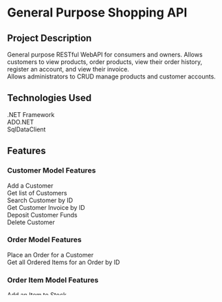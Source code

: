 # General Purpose Shopping API

## Project Description
General purpose RESTful WebAPI for consumers and owners.
Allows customers to view products, order products, view their order history, register an account, and view their invoice.<br>
Allows administrators to CRUD manage products and customer accounts.

## Technologies Used
.NET Framework<br>
ADO.NET<br>
SqlDataClient
## Features
### Customer Model Features
Add a Customer<br>
Get list of Customers<br>
Search Customer by ID<br>
Get Customer Invoice by ID<br>
Deposit Customer Funds<br>
Delete Customer<br>
### Order Model Features
Place an Order for a Customer<br>
Get all Ordered Items for an Order by ID
### Order Item Model Features
Add an Item to Stock<br>
Restock an Item<br>
Update Item price
### Future Features
* Customer Data<br>
1. Customer registration date<br>
2. Customer Login Date Table<br>
3. Customer orders by category<br>
4. Total invoice for Customer per Product category.<br>

* Customer Features<br>
1. Canceling Orders with refund.<br>
2. Canceling specific items within an Order with refund.<br>
3. Delivery checks for ordered Products and their Order.<br>
4. Unique email verification for new Customers.<br>
5. Update Customer info like address and email.<br><br>
* Product Data
5. Item subcategories.
## Getting Started
* Fork this repository.
* Git clone https://github.com/Jmetzger504/General-Purpose-Shopping-API
*  Open the solution file in Visual Studio
* Download Serilog 2.10.0
* Download System.Data.SqlClient 4.8.3
* Download Swashbuckle.AspNetCore 6.3.0
* Setup your database using the provided .bak file.
* Fill in the connection strings with your database (or give it the same name that is already present)
* Run it!
## Usage
Within the Swagger UI, you can easily access any of the current features.<br>
No fields have to be filled in using JSON format, and all input parameters are self-explanatory.
## Contributors
Julian Metzger
## License
